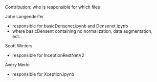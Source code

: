 
Contribution: who is responsible for which files

John Langenderfer
- responsible for basicDensenet.ipynb and Densenet.ipynb
- where basicDensent containing no normalization, data augmentation, ect. 

Scott Winters
- responsible for InceptionRestNetV2

Avery Merlo
- responsible for Xception.ipynb
